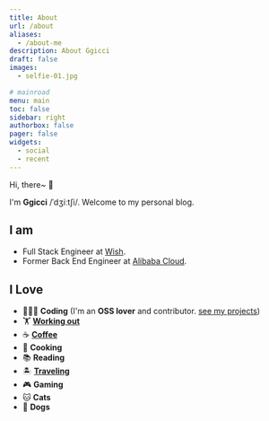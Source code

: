 ```yaml
---
title: About
url: /about
aliases:
  - /about-me
description: About Ggicci
draft: false
images:
  - selfie-01.jpg

# mainroad
menu: main
toc: false
sidebar: right
authorbox: false
pager: false
widgets:
  - social
  - recent
---
```


<!--
{{<sound "Moratorium - Omoinotake.mp3" >}}
-->

Hi, there~ 👋

I'm **Ggicci** /ˈdʒiːtʃi/. Welcome to my personal blog.

## I am

- Full Stack Engineer at [Wish](https://www.wish.com).
- Former Back End Engineer at [Alibaba Cloud](https://www.aliyun.com).

## I Love

- 👨🏻‍💻 **Coding** (I'm an **OSS lover** and contributor. [see my projects](/projects))
- 🏋️ [**Working out**](https://www.instagram.com/stories/highlights/17863871374836602/)
- ☕ [**Coffee**](https://www.instagram.com/stories/highlights/17961657733355721/)
- 🍳 **Cooking**
- 📚 **Reading**
- 🏝 [**Traveling**](https://www.instagram.com/stories/highlights/17849365495445038/)
- 🎮 **Gaming**
- 🐱 **Cats**
- 🐶 **Dogs**
